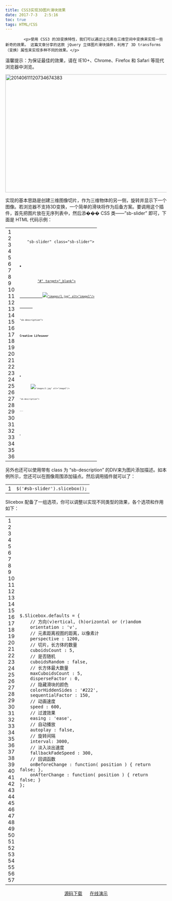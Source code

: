 ```yaml
---
title: CSS3实现3D图片滑块效果
date: 2017-7-3   2:5:16
toc: true
tags: HTML/CSS
---
```


			<p>使用 CSS3 的3D变换特性，我们可以通过让元素在三维空间中变换来实现一些新奇的效果。 这篇文章分享的这款 jQuery 立体图片滑块插件，利用了 3D transforms（变换）属性来实现多种不同的效果。</p>
<p>温馨提示：为保证最佳的效果，请在 IE10+、Chrome、Firefox 和 Safari 等现代浏览器中浏览。</p>
<p><a href="http://www.webqianduan.cn/wp-content/uploads/2014/07/20140611120734674383.jpg"><img class="alignnone size-full wp-image-343 aligncenter" alt="20140611120734674383" src="http://www.webqianduan.cn/wp-content/uploads/2014/07/20140611120734674383.jpg" width="600" height="368"></a></p>
<p>实现的基本思路是创建三维图像切片，作为三维物体的另一侧，旋转并显示下一个图像。若浏览器不支持3D变换，一个简单的滑块将作为后备方案。要调用这个插件，首先把图片放在无序列表中，然后添��� CSS 类——”sb-slider” 即可，下面是 HTML 代码示例：</p>
<div>
<div id="highlighter_877929">
<table border="0" cellspacing="0" cellpadding="0">
<tbody>
<tr>
<td>
<div>1</div>
<div>2</div>
<div>3</div>
<div>4</div>
<div>5</div>
<div>6</div>
<div>7</div>
<div>8</div>
<div>9</div>
<div>10</div>
<div>11</div>
<div>12</div>
<div>13</div>
<div>14</div>
<div>15</div>
<div>16</div>
<div>17</div>
<div>18</div>
<div>19</div>
<div>20</div>
<div>21</div>
<div>22</div>
<div>23</div>
<div>24</div>
<div>25</div>
<div>26</div>
<div>27</div>
<div>28</div>
<div>29</div>
<div>30</div>
<div>31</div>
<div>32</div>
<div>33</div>
<div>34</div>
<div>35</div>
<div>36</div>
</td>
<td>
<div>
<div><code><ul id=</code><code>"sb-slider"</code> <code>class=</code><code>"sb-slider"</code><code>></code></div>
<div></div>
<div><code>    </code><code><li></code></div>
<div></div>
<div><code>        </code><code><a href=</code><code>"#"</code> <code>target=</code><code>"_blank"</code><code>></code></div>
<div></div>
<div><code>            </code><code><img src=</code><code>"images/1.jpg"</code> <code>alt=</code><code>"image1"</code><code>/></code></div>
<div></div>
<div><code>        </code><code></a></code></div>
<div></div>
<div><code>        </code><code><div class=</code><code>"sb-description"</code><code>></code></div>
<div></div>
<div><code>            </code><code><h3>Creative Lifesaver</h3></code></div>
<div></div>
<div><code>        </code><code></div></code></div>
<div></div>
<div><code>    </code><code></li></code></div>
<div><code>  </code></div>
<div></div>
<div><code>    </code><code><li></code></div>
<div></div>
<div><code>        </code><code><img src=</code><code>"images/2.jpg"</code> <code>alt=</code><code>"image2"</code><code>/></code></div>
<div></div>
<div><code>        </code><code><div class=</code><code>"sb-description"</code><code>></code></div>
<div></div>
<div><code>            </code><code><h3>...</h3></code></div>
<div></div>
<div><code>        </code><code></div></code></div>
<div></div>
<div><code>    </code><code></li></code></div>
<div></div>
<div><code>    </code><code><li><!-- ... --></li></code></div>
<div></div>
<div><code>    </code><code><!-- ... --></code></div>
<div></div>
<div><code></ul></code></div>
</div>
</td>
</tr>
</tbody>
</table>
</div>
</div>
<p>另外也还可以使用带有 class 为 “sb-description” 的DIV来为图片添加描述。如本例所示，您还可以在图像周围添加锚点。然后调用插件就可以了：</p>
<div>
<div id="highlighter_219155">
<table border="0" cellspacing="0" cellpadding="0">
<tbody>
<tr>
<td>
<div>1</div>
</td>
<td>
<div>
<div><code>$(</code><code>'#sb-slider'</code><code>).slicebox();</code></div>
</div>
</td>
</tr>
</tbody>
</table>
</div>
</div>
<p>Slicebox 配备了一组选项，你可以调整以实现不同类型的效果，各个选项和作用如下：</p>
<div>
<div id="highlighter_712965">
<table border="0" cellspacing="0" cellpadding="0">
<tbody>
<tr>
<td>
<div>1</div>
<div>2</div>
<div>3</div>
<div>4</div>
<div>5</div>
<div>6</div>
<div>7</div>
<div>8</div>
<div>9</div>
<div>10</div>
<div>11</div>
<div>12</div>
<div>13</div>
<div>14</div>
<div>15</div>
<div>16</div>
<div>17</div>
<div>18</div>
<div>19</div>
<div>20</div>
<div>21</div>
<div>22</div>
<div>23</div>
<div>24</div>
<div>25</div>
<div>26</div>
<div>27</div>
<div>28</div>
<div>29</div>
<div>30</div>
<div>31</div>
<div>32</div>
<div>33</div>
<div>34</div>
<div>35</div>
<div>36</div>
<div>37</div>
<div>38</div>
<div>39</div>
<div>40</div>
<div>41</div>
<div>42</div>
<div>43</div>
<div>44</div>
<div>45</div>
<div>46</div>
<div>47</div>
<div>48</div>
<div>49</div>
<div>50</div>
<div>51</div>
<div>52</div>
<div>53</div>
<div>54</div>
<div>55</div>
<div>56</div>
<div>57</div>
</td>
<td>
<div>
<div><code>$.Slicebox.defaults = {</code></div>
<div></div>
<div><code>    </code><code>// 方向(v)ertical, (h)orizontal or (r)andom</code></div>
<div></div>
<div><code>    </code><code>orientation : </code><code>'v'</code><code>,</code></div>
<div></div>
<div><code>    </code><code>// 元素距离视图的距离，以像素计</code></div>
<div></div>
<div><code>    </code><code>perspective : 1200,</code></div>
<div></div>
<div><code>    </code><code>// 切片，长方体的数量</code></div>
<div></div>
<div><code>    </code><code>cuboidsCount : 5,</code></div>
<div></div>
<div><code>    </code><code>// 是否随机</code></div>
<div></div>
<div><code>    </code><code>cuboidsRandom : </code><code>false</code><code>,</code></div>
<div></div>
<div><code>    </code><code>// 长方体最大数量</code></div>
<div></div>
<div><code>    </code><code>maxCuboidsCount : 5,</code></div>
<div></div>
<div><code>    </code><code>disperseFactor : 0,</code></div>
<div></div>
<div><code>    </code><code>// 隐藏滑块的颜色</code></div>
<div></div>
<div><code>    </code><code>colorHiddenSides : </code><code>'#222'</code><code>,</code></div>
<div></div>
<div><code>    </code><code>sequentialFactor : 150,</code></div>
<div></div>
<div><code>    </code><code>// 动画速度</code></div>
<div></div>
<div><code>    </code><code>speed : 600,</code></div>
<div></div>
<div><code>    </code><code>// 过渡效果</code></div>
<div></div>
<div><code>    </code><code>easing : </code><code>'ease'</code><code>,</code></div>
<div></div>
<div><code>    </code><code>// 自动播放</code></div>
<div></div>
<div><code>    </code><code>autoplay : </code><code>false</code><code>,</code></div>
<div></div>
<div><code>    </code><code>// 旋转间隔</code></div>
<div></div>
<div><code>    </code><code>interval: 3000,</code></div>
<div></div>
<div><code>    </code><code>// 淡入淡出速度</code></div>
<div></div>
<div><code>    </code><code>fallbackFadeSpeed : 300,</code></div>
<div></div>
<div><code>    </code><code>// 回调函数</code></div>
<div></div>
<div><code>    </code><code>onBeforeChange : </code><code>function</code><code>( position ) { </code><code>return</code> <code>false</code><code>; },</code></div>
<div></div>
<div><code>    </code><code>onAfterChange : </code><code>function</code><code>( position ) { </code><code>return</code> <code>false</code><code>; }</code></div>
<div></div>
<div><code>};</code></div>
</div>
</td>
</tr>
</tbody>
</table>
</div>
</div>
<p style="text-align: center;"><a title="Download" href="http://dreamsky.github.io/main/blog/slice-box/slice-box.rar" target="_blank">源码下载</a>      <a title="Download" href="http://dreamsky.github.io/main/blog/slice-box/" target="_blank">在线演示</a></p>
		